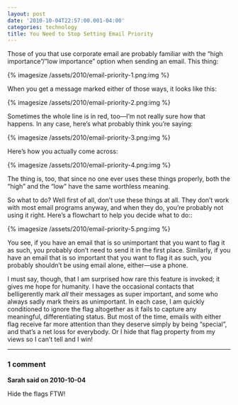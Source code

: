 ```yaml
---
layout: post
date: '2010-10-04T22:57:00.001-04:00'
categories: technology
title: You Need to Stop Setting Email Priority
---
```


Those of you that use corporate email are probably familiar with the “high importance”/”low importance” option when sending an email. This thing:

{% imagesize /assets/2010/email-priority-1.png:img %}

When you get a message marked either of those ways, it looks like this:

{% imagesize /assets/2010/email-priority-2.png:img %}

Sometimes the whole line is in red, too—I’m not really sure how that happens. In any case, here’s what probably think you’re saying:

{% imagesize /assets/2010/email-priority-3.png:img %}

Here’s how you actually come across:

{% imagesize /assets/2010/email-priority-4.png:img %}

The thing is, too, that since no one ever uses these things properly, both the “high” and the “low” have the same worthless meaning. 

So what to do? Well first of all, don’t use these things at all. They don’t work with most email programs anyway, and when they do, you’re probably not using it right. Here’s a flowchart to help you decide what to do::

{% imagesize /assets/2010/email-priority-5.png:img %}

You see, if you have an email that is so unimportant that you want to flag it as such, you probably don’t need to send it in the first place. Similarly, if you have an email that is so important that you want to flag it as such, you probably shouldn’t be using email alone, either—use a phone.

I must say, though, that I am surprised how rare this feature is invoked; it gives me hope for humanity. I have the occasional contacts that belligerently mark *all* their messages as super important, and some who always sadly mark theirs as unimportant. In each case, I am quickly conditioned to ignore the flag altogether as it fails to capture any meaningful, differentiating status. But most of the time, emails with either flag receive far more attention than they deserve simply by being “special”, and that’s a net loss for everybody. Or I hide that flag property from my views so I can’t tell and I win!

---

### 1 comment

**Sarah said on 2010-10-04**

Hide the flags FTW!

